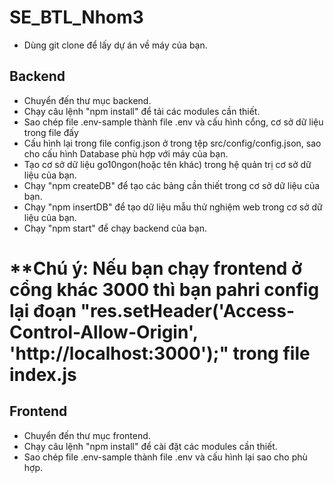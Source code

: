 # SE_BTL_Nhom3
- Dùng git clone để lấy dự án về máy của bạn.
## Backend
- Chuyển đến thư mục backend.
- Chạy câu lệnh "npm install" để tải các modules cần thiết.
- Sao chép file .env-sample thành file .env và cấu hình cổng, cơ sở dữ liệu trong file đấy
- Cấu hình lại trong file config.json ở trong tệp src/config/config.json, sao cho cấu hình Database phù hợp với máy của bạn.
- Tạo cơ sở dữ liệu go10ngon(hoặc tên khác) trong hệ quản trị cơ sở dữ liệu của bạn.
- Chạy "npm createDB" để tạo các bảng cần thiết trong cơ sở dữ liệu của bạn.
- Chạy "npm insertDB" để tạo dữ liệu mẫu thử nghiệm web trong cơ sở dữ liệu của bạn.
- Chạy "npm start" để chạy backend của bạn.
# **Chú ý: Nếu bạn chạy frontend ở cổng khác 3000 thì bạn pahri config lại đoạn "res.setHeader('Access-Control-Allow-Origin', 'http://localhost:3000');" trong file index.js 
## Frontend
- Chuyển đến thư mục frontend.
- Chạy câu lệnh "npm install" để cài đặt các modules cần thiết.
- Sao chép file .env-sample thành file .env và cấu hình lại sao cho phù hợp.

